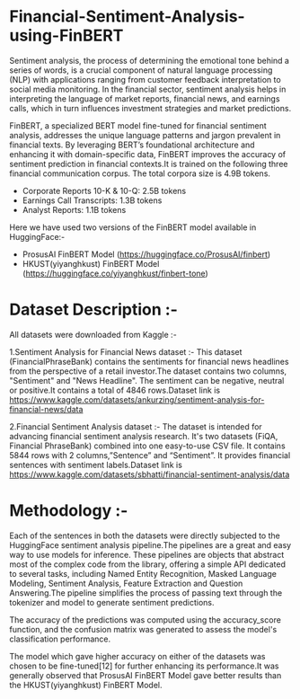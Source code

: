 # Financial-Sentiment-Analysis-using-FinBERT

Sentiment analysis, the process of determining the emotional tone behind a series of words, is a crucial component of natural language processing (NLP) with applications ranging from customer feedback interpretation to social media monitoring. In the financial sector, sentiment analysis helps in interpreting the language of market reports, financial news, and earnings calls, which in turn influences investment strategies and market predictions.

FinBERT, a specialized BERT model fine-tuned for financial sentiment analysis, addresses the unique language patterns and jargon prevalent in financial texts. By leveraging BERT’s foundational architecture and enhancing it with domain-specific data, FinBERT improves the accuracy of sentiment prediction in financial contexts.It is trained on the following three financial communication corpus. The total corpora size is 4.9B tokens.
+ Corporate Reports 10-K & 10-Q: 2.5B tokens
+ Earnings Call Transcripts: 1.3B tokens
+ Analyst Reports: 1.1B tokens

Here we have used two versions of the FinBERT model available in HuggingFace:-
+ ProsusAI FinBERT Model (https://huggingface.co/ProsusAI/finbert)
+ HKUST(yiyanghkust) FinBERT Model (https://huggingface.co/yiyanghkust/finbert-tone)

# Dataset Description :-

All datasets were downloaded from Kaggle :- 

1.Sentiment Analysis for Financial News dataset :-
This dataset (FinancialPhraseBank) contains the sentiments for financial news headlines from the perspective of a retail investor.The dataset contains two columns, "Sentiment" and "News Headline". The sentiment can be negative, neutral or positive.It contains a total of 4846 rows.Dataset link is https://www.kaggle.com/datasets/ankurzing/sentiment-analysis-for-financial-news/data

2.Financial Sentiment Analysis dataset :-
The dataset is intended for advancing financial sentiment analysis research. It's two datasets (FiQA, Financial PhraseBank) combined into one easy-to-use CSV file. It contains 5844 rows with 2 columns,”Sentence” and “Sentiment”. It provides financial sentences with sentiment labels.Dataset link is https://www.kaggle.com/datasets/sbhatti/financial-sentiment-analysis/data

# Methodology :-

Each of the sentences in both the datasets were directly subjected to the HuggingFace sentiment analysis pipeline.The pipelines are a great and easy way to use models for inference. These pipelines are objects that abstract most of the complex code from the library, offering a simple API dedicated to several tasks, including Named Entity Recognition, Masked Language Modeling, Sentiment Analysis, Feature Extraction and Question Answering.The pipeline simplifies the process of passing text through the tokenizer and model to generate sentiment predictions.

The accuracy of the predictions was computed using the accuracy_score function, and the confusion matrix was generated to assess the model's classification performance.

The model which gave higher accuracy on either of the datasets was chosen to be fine-tuned[12] for further enhancing its performance.It was generally observed that ProsusAI FinBERT Model gave better results than the HKUST(yiyanghkust) FinBERT Model. 

